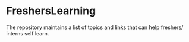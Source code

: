 # FreshersLearning
The repository maintains a list of topics and links that can help freshers/ interns self learn.
